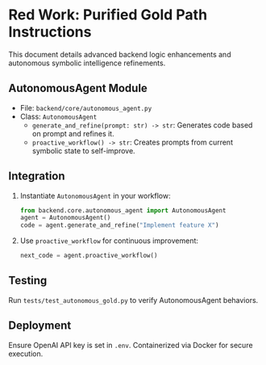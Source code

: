 # Red Work: Purified Gold Path Instructions
This document details advanced backend logic enhancements and autonomous symbolic intelligence refinements.

## AutonomousAgent Module
- File: `backend/core/autonomous_agent.py`
- Class: `AutonomousAgent`
  - `generate_and_refine(prompt: str) -> str`: Generates code based on prompt and refines it.
  - `proactive_workflow() -> str`: Creates prompts from current symbolic state to self-improve.

## Integration
1. Instantiate `AutonomousAgent` in your workflow:
   ```python
   from backend.core.autonomous_agent import AutonomousAgent
   agent = AutonomousAgent()
   code = agent.generate_and_refine("Implement feature X")
   ```
2. Use `proactive_workflow` for continuous improvement:
   ```python
   next_code = agent.proactive_workflow()
   ```

## Testing
Run `tests/test_autonomous_gold.py` to verify AutonomousAgent behaviors.

## Deployment
Ensure OpenAI API key is set in `.env`. Containerized via Docker for secure execution.